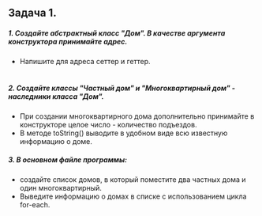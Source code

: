 <h2>Задача 1.</h2>

<h5>1. Создайте абстрактный класс "Дом". В качестве аргумента конструктора принимайте адрес.</h5>

- Напишите для адреса сеттер и геттер.</br></br>

<h5>2. Создайте классы "Частный дом" и "Многоквартирный дом" - наследники класса "Дом".</h5>

- При создании многоквартирного дома дополнительно принимайте в конструкторе целое число -
  количество подъездов.</br>
- В методе toString() выводите в удобном виде всю известную информацию о доме.</br>

<h5>3. В основном файле программы: </h5>

- создайте список домов, в который поместите два частных дома и один
  многоквартирный.
- Выведите информацию о домах в списке с использованием цикла for-each.